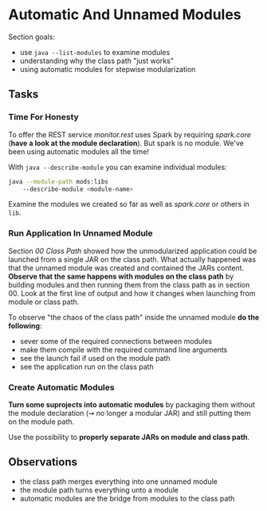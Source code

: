 # Automatic And Unnamed Modules

Section goals:

* use `java --list-modules` to examine modules
* understanding why the class path "just works"
* using automatic modules for stepwise modularization


## Tasks

### Time For Honesty

To offer the REST service _monitor.rest_ uses Spark by requiring _spark.core_ (**have a look at the module declaration**).
But spark is no module.
We've been using automatic modules all the time!

With `java --describe-module` you can examine individual modules:

```bash
java --module-path mods:libs
	--describe-module <module-name>
```

Examine the modules we created so far as well as _spark.core_ or others in `lib`.

### Run Application In Unnamed Module

Section _00 Class Path_ showed how the unmodularized application could be launched from a single JAR on the class path.
What actually happened was that the unnamed module was created and contained the JARs content.
**Observe that the same happens with modules on the class path** by building modules and then running them from the class path as in section 00.
Look at the first line of output and how it changes when launching from module or class path.

To observe "the chaos of the class path" inside the unnamed module **do the following**:

* sever some of the required connections between modules
* make them compile with the required command line arguments
* see the launch fail if used on the module path
* see the application run on the class path

### Create Automatic Modules

**Turn some suprojects into automatic modules** by packaging them without the module declaration (⇝ no longer a modular JAR) and still putting them on the module path.

Use the possibility to **properly separate JARs on module and class path**.


## Observations

* the class path merges everything into one unnamed module
* the module path turns everything unto a module
* automatic modules are the bridge from modules to the class path
